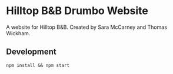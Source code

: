 # Hilltop B&B Drumbo Website
A website for Hilltop B&amp;B. Created by Sara McCarney and Thomas Wickham.


## Development

`npm install && npm start`
